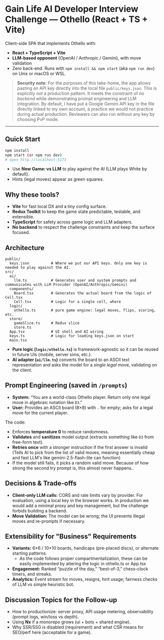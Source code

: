 # Gain Life AI Developer Interview Challenge — Othello (React + TS + Vite)

Client-side SPA that implements Othello with:
- **React + TypeScript + Vite**
- **LLM-based opponent** (OpenAI / Anthropic / Gemini), with move validation
- Zero back-end. Runs with `npm install && npm start` (aka `npm run dev`) on Unix or macOS or WSL.

> **Security note:** For the purposes of this take-home, the app allows pasting an API key directly into the local file `public/keys.json`. This is explicitly *not* a production pattern. It meets the constraint of *no backend* while demonstrating prompt engineering and LLM integration. By default, I have put a Google Gemini API key in the file directly linked to my own account, a practice we would not practice during actual production. Reviewers can also run without any key by choosing PvP mode.

---

## Quick Start

```bash
npm install
npm start (or npm run dev)
# open http://localhost:5173
```

- Use **New Game: vs LLM** to play against the AI (LLM plays White by default).
- Hints (legal moves) appear as green squares.

## Why these tools?

- **Vite** for fast local DX and a tiny config surface.
- **Redux Toolkit** to keep the game state predictable, testable, and extensible.
- **TypeScript** for safety across game logic and LLM adapters.
- **No backend** to respect the challenge constraints and keep the surface focused.

## Architecture

```
public/
  keys.json          # Where we put our API keys. Only one key is needed to play against the AI.
src/
  ai/
    llm.ts           # Generates user and system prompts and communicates with LLM Provider (OpenAI/Anthropic/Gemini)
  components/
    Board.tsx        # Generates the actual board from the logic of Cell.tsx
    Cell.tsx         # Logic for a single cell, where 
  logic/
    othello.ts       # pure game engine: legal moves, flips, scoring, etc.
  store/
    gameSlice.ts     # Redux slice
    store.ts
  App.tsx            # UI shell and AI wiring
  keys.ts            # Logic for loading keys.json on start
  main.tsx
```

- **Pure logic (`logic/othello.ts`)** is framework-agnostic so it can be reused in future UIs (mobile, server sims, etc.).
- **AI adapter (`ai/llm.ts`)** converts the board to an ASCII text representation and asks the model for a *single legal* move, validating on the client.

## Prompt Engineering (saved in `/prompts`)

- **System:** “You are a world-class Othello player. Return only one legal move in algebraic notation like `D3`.”
- **User:** Provides an ASCII board (8×8) with `.` for empty; asks for a legal move for the current player.

The code:
- Enforces **temperature 0** to reduce randomness.
- **Validates** and **sanitizes** model output (extracts something like `D3` from free-form text).
- **Retries once** with a stronger instruction if the first answer is invalid (Tells AI to pick from the list of valid moves, meaning essentially cheap and fast LLM's like gemini-2.5-flash-lite can function)
- If the model still fails, it picks a random valid move. Because of how strong the second try prompt is, this almost never happens..

## Decisions & Trade-offs

- **Client-only LLM calls:** CORS and rate limits vary by provider. For evaluation, using a local key in the browser works. In production we would add a minimal proxy and key management, but the challenge forbids building a backend.
- **Move Validation:** The model can be wrong; the UI prevents illegal moves and re-prompts if necessary.

## Extensibility for "Business" Requirements

- **Variants:** 6×6 / 10×10 boards, handicaps (pre-placed discs), or alternate starting patterns.
    - As the code follows proper compartmentalization, these can be easily implemented by altering the logic in othello.ts or App.tsx
- **Engagement:** Ranked “puzzle of the day,” “best-of-3,” chess-clock timers, and streaks.
- **Analytics:** Event stream for moves, resigns, hint usage; fairness checks of LLM vs simple heuristic bot.

## Discussion Topics for the Follow-up

- How to productionize: server proxy, API usage metering, observability (prompt logs, win/loss vs depth).
- Using **Nx** if a monorepo grows (ui + bots + shared engine).
- Why SSR/SSG is disabled (requirement) and what CSR means for SEO/perf here (acceptable for a game).
